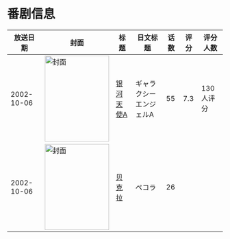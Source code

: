 # 番剧信息

|放送日期|封面|标题|日文标题|话数|评分|评分人数|
|---|---|---|---|---|---|---|
|2002-10-06|<img src="//lain.bgm.tv/pic/cover/c/ad/5d/18082_lwMVk.jpg" alt="封面" style="width:150px;height:200px;object-fit:cover;">|[银河天使A](https://bangumi.tv/subject/18082)|ギャラクシーエンジェルA|55|7.3|130人评分|
|2002-10-06|<img src="//lain.bgm.tv/pic/cover/c/36/69/220029_Coor4.jpg" alt="封面" style="width:150px;height:200px;object-fit:cover;">|[贝克拉](https://bangumi.tv/subject/220029)|ペコラ|26|||
